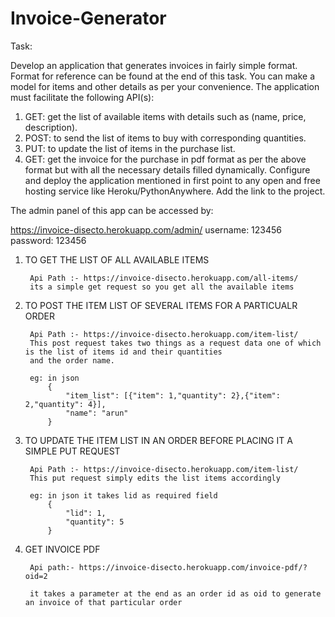 # Invoice-Generator
Task:

Develop an application that generates invoices in fairly simple format. Format
for reference can be found at the end of this task. You can make a model for
items and other details as per your convenience. The application must facilitate
the following API(s):
1. GET: get the list of available items with details such as (name, price,
description).
2. POST: to send the list of items to buy with corresponding quantities.
3. PUT: to update the list of items in the purchase list.
4. GET: get the invoice for the purchase in pdf format as per the above
format but with all the necessary details filled dynamically.
Configure and deploy the application mentioned in first point to any open and
free hosting service like Heroku/PythonAnywhere. Add the link to the project.


The admin panel of this app can be accessed by:

https://invoice-disecto.herokuapp.com/admin/
username: 123456
password: 123456

1. TO GET THE LIST OF ALL AVAILABLE ITEMS
		 		 
		Api Path :- https://invoice-disecto.herokuapp.com/all-items/
		its a simple get request so you get all the available items

2. TO POST THE ITEM LIST OF SEVERAL ITEMS FOR A PARTICUALR ORDER
		
			
		Api Path :- https://invoice-disecto.herokuapp.com/item-list/
		This post request takes two things as a request data one of which is the list of items id and their quantities
		and the order name.
		
		eg: in json
			{
				"item_list": [{"item": 1,"quantity": 2},{"item": 2,"quantity": 4}],
				"name": "arun"
			}
			
3. TO UPDATE THE ITEM LIST IN AN ORDER BEFORE PLACING IT A SIMPLE PUT REQUEST

		Api Path :- https://invoice-disecto.herokuapp.com/item-list/
		This put request simply edits the list items accordingly
		
		eg: in json it takes lid as required field
			{
				"lid": 1,
				"quantity": 5
			}
			
4. GET INVOICE PDF
		
		Api path:- https://invoice-disecto.herokuapp.com/invoice-pdf/?oid=2
		
		it takes a parameter at the end as an order id as oid to generate an invoice of that particular order
		
